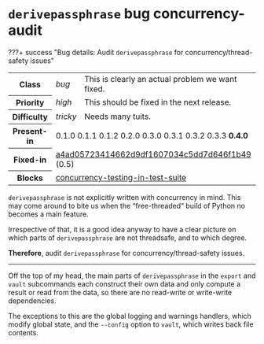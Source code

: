 # `derivepassphrase` bug concurrency-audit

???+ success "Bug details: Audit `derivepassphrase` for concurrency/thread-safety issues"
    <table id="bug-summary" markdown>
        <tr><th scope=col>Class<td><i>bug</i><td>This is clearly an actual problem we want fixed.
        <tr><th scope=col>Priority<td><i>high</i><td>This should be fixed in the next release.
        <tr><th scope=col>Difficulty<td><i>tricky</i><td>Needs many tuits.
        <tr><th scope=col>Present-in<td colspan=2>0.1.0 0.1.1 0.1.2 0.2.0 0.3.0 0.3.1 0.3.2 0.3.3 <b>0.4.0</b>
        <tr><th scope=col>Fixed-in<td colspan=2>[a4ad05723414662d9df1607034c5dd7d646f1b49](https://github.com/the-13th-letter/derivepassphrase/commit/a4ad05723414662d9df1607034c5dd7d646f1b49) (0.5)
        <tr><th scope=col>Blocks<td colspan=2>[concurrency-testing-in-test-suite](concurrency-testing-in-test-suite.md)
    </table>

`derivepassphrase` is not explicitly written with concurrency in mind. This may come around to bite us when the “free-threaded“ build of Python no becomes a main feature.

Irrespective of that, it is a good idea anyway to have a clear picture on which parts of `derivepassphrase` are not threadsafe, and to which degree.

**Therefore**, audit `derivepassphrase` for concurrency/thread-safety issues.

--------

Off the top of my head, the main parts of `derivepassphrase` in the `export` and `vault` subcommands each construct their own data and only compute a result or read from the data, so there are no read-write or write-write dependencies.

The exceptions to this are the global logging and warnings handlers, which modify global state, and the `--config` option to `vault`, which writes back file contents.
